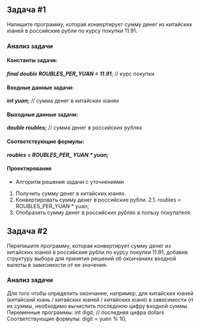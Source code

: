 ## Задача #1
Напишите программу, которая конвертирует сумму денег из китайских юаней
в российские рубли по курсу покупки 11.91.

### Анализ задачи


#### Константы задачи:

***final double ROUBLES_PER_YUAN = 11.91***; // курс покупки


#### Входные данные задачи:

***int yuan;*** // сумма денег в китайских юанях


#### Выходные данные задачи:

***double roubles;*** // сумма денег в российских рублях


#### Соответствующие формулы:

***roubles = ROUBLES_PER_ YUAN * yuan;***


#### Проектирование
* Алгоритм решения задачи с уточнениями
1. Получить сумму денег в китайских юанях.
2. Конвертировать сумму денег в российские рубли.
 2.1. roubles = ROUBLES_PER_YUAN * yuan;
3. Отобразить сумму денег в российских рублях в пользу покупателя.




## Задача #2
Перепишите программу, которая конвертирует сумму денег из китайских
юаней в российские рубли по курсу покупки 11.91, добавив структуру
выбора для принятия решений об окончаниях входной валюты в зависимости
от ее значения.

### Анализ задачи
Для того чтобы определить окончание, например, для китайских юаней
(китайский юань / китайских юаней / китайских юаня) в зависимости от их
суммы, необходимо вычислить последнюю цифру входной суммы.
Переменные программы: int digit; // последняя цифра dollars
Соответствующие формулы: digit = yuen % 10;
